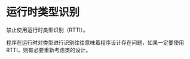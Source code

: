 运行时类型识别 
============================



禁止使用运行时类型识别（RTTI）。

程序在运行时对类型进行识别往往意味着程序设计存在问题，如果一定要使用 RTTI，则有必要重新考虑类的设计。
